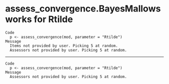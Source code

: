 # assess_convergence.BayesMallows works for Rtilde

    Code
      p <- assess_convergence(mod, parameter = "Rtilde")
    Message
      Items not provided by user. Picking 5 at random.
      Assessors not provided by user. Picking 5 at random.

---

    Code
      p <- assess_convergence(mod, parameter = "Rtilde")
    Message
      Assessors not provided by user. Picking 5 at random.

